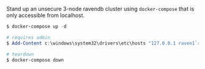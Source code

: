 Stand up an unsecure 3-node ravendb cluster using `docker-compose` that is only accessible from localhost.


```powershell
$ docker-compose up -d

# requires admin
$ Add-Content c:\windows\system32\drivers\etc\hosts "127.0.0.1 raven1`r`n127.0.0.1 raven2`r`n127.0.0.1 raven3`r`n"

# teardown
$ docker-compose down
```